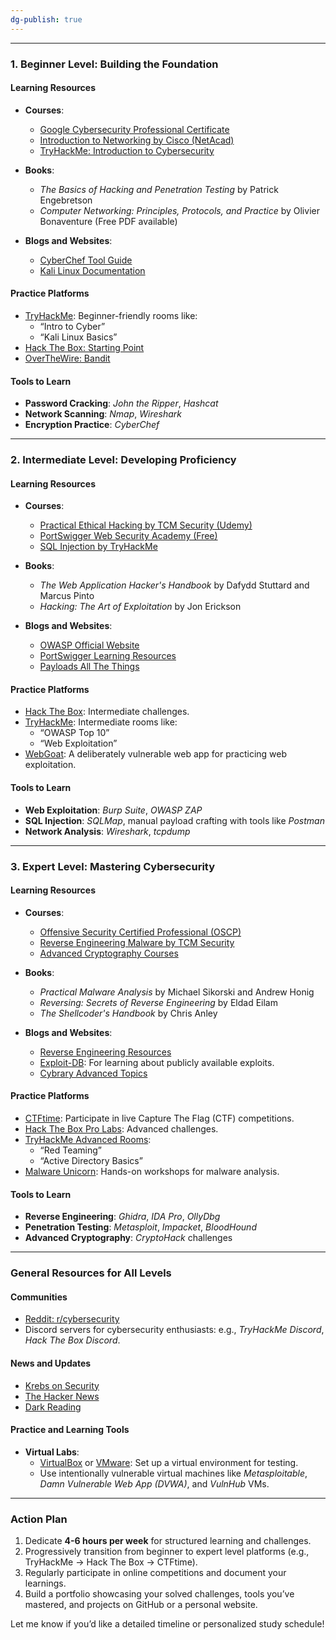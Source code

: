 ```yaml
---
dg-publish: true
---
```

---

### **1. Beginner Level: Building the Foundation**

#### **Learning Resources**

- **Courses**:
    
    - [Google Cybersecurity Professional Certificate](https://www.coursera.org/professional-certificates/google-cybersecurity)
    - [Introduction to Networking by Cisco (NetAcad)](https://www.netacad.com/)
    - [TryHackMe: Introduction to Cybersecurity](https://tryhackme.com/room/introtocyber)
- **Books**:
    
    - _The Basics of Hacking and Penetration Testing_ by Patrick Engebretson
    - _Computer Networking: Principles, Protocols, and Practice_ by Olivier Bonaventure (Free PDF available)
- **Blogs and Websites**:
    
    - [CyberChef Tool Guide](https://gchq.github.io/CyberChef/)
    - [Kali Linux Documentation](https://www.kali.org/docs/)

#### **Practice Platforms**

- [TryHackMe](https://tryhackme.com/): Beginner-friendly rooms like:
    - “Intro to Cyber”
    - “Kali Linux Basics”
- [Hack The Box: Starting Point](https://www.hackthebox.com/)
- [OverTheWire: Bandit](https://overthewire.org/wargames/bandit/)

#### **Tools to Learn**

- **Password Cracking**: _John the Ripper_, _Hashcat_
- **Network Scanning**: _Nmap_, _Wireshark_
- **Encryption Practice**: _CyberChef_

---

### **2. Intermediate Level: Developing Proficiency**

#### **Learning Resources**

- **Courses**:
    
    - [Practical Ethical Hacking by TCM Security (Udemy)](https://tcm-sec.com/practical-ethical-hacking-the-complete-course/)
    - [PortSwigger Web Security Academy (Free)](https://portswigger.net/web-security)
    - [SQL Injection by TryHackMe](https://tryhackme.com/room/sqlinjectionlm)
- **Books**:
    
    - _The Web Application Hacker's Handbook_ by Dafydd Stuttard and Marcus Pinto
    - _Hacking: The Art of Exploitation_ by Jon Erickson
- **Blogs and Websites**:
    
    - [OWASP Official Website](https://owasp.org/)
    - [PortSwigger Learning Resources](https://portswigger.net/web-security/all-materials)
    - [Payloads All The Things](https://github.com/swisskyrepo/PayloadsAllTheThings)

#### **Practice Platforms**

- [Hack The Box](https://www.hackthebox.com/): Intermediate challenges.
- [TryHackMe](https://tryhackme.com/): Intermediate rooms like:
    - “OWASP Top 10”
    - “Web Exploitation”
- [WebGoat](https://owasp.org/www-project-webgoat/): A deliberately vulnerable web app for practicing web exploitation.

#### **Tools to Learn**

- **Web Exploitation**: _Burp Suite_, _OWASP ZAP_
- **SQL Injection**: _SQLMap_, manual payload crafting with tools like _Postman_
- **Network Analysis**: _Wireshark_, _tcpdump_

---

### **3. Expert Level: Mastering Cybersecurity**

#### **Learning Resources**

- **Courses**:
    
    - [Offensive Security Certified Professional (OSCP)](https://www.offensive-security.com/pwk-oscp/)
    - [Reverse Engineering Malware by TCM Security](https://tcm-sec.com/malware-analysis-course/)
    - [Advanced Cryptography Courses](https://cryptohack.org/)
- **Books**:
    
    - _Practical Malware Analysis_ by Michael Sikorski and Andrew Honig
    - _Reversing: Secrets of Reverse Engineering_ by Eldad Eilam
    - _The Shellcoder's Handbook_ by Chris Anley
- **Blogs and Websites**:
    
    - [Reverse Engineering Resources](https://challenges.re/)
    - [Exploit-DB](https://www.exploit-db.com/): For learning about publicly available exploits.
    - [Cybrary Advanced Topics](https://www.cybrary.it/)

#### **Practice Platforms**

- [CTFtime](https://ctftime.org/): Participate in live Capture The Flag (CTF) competitions.
- [Hack The Box Pro Labs](https://www.hackthebox.com/): Advanced challenges.
- [TryHackMe Advanced Rooms](https://tryhackme.com/):
    - “Red Teaming”
    - “Active Directory Basics”
- [Malware Unicorn](https://malwareunicorn.org/workshops/): Hands-on workshops for malware analysis.

#### **Tools to Learn**

- **Reverse Engineering**: _Ghidra_, _IDA Pro_, _OllyDbg_
- **Penetration Testing**: _Metasploit_, _Impacket_, _BloodHound_
- **Advanced Cryptography**: _CryptoHack_ challenges

---

### **General Resources for All Levels**

#### **Communities**

- [Reddit: r/cybersecurity](https://www.reddit.com/r/cybersecurity/)
- Discord servers for cybersecurity enthusiasts: e.g., _TryHackMe Discord_, _Hack The Box Discord_.

#### **News and Updates**

- [Krebs on Security](https://krebsonsecurity.com/)
- [The Hacker News](https://thehackernews.com/)
- [Dark Reading](https://www.darkreading.com/)

#### **Practice and Learning Tools**

- **Virtual Labs**:
    - [VirtualBox](https://www.virtualbox.org/) or [VMware](https://www.vmware.com/): Set up a virtual environment for testing.
    - Use intentionally vulnerable virtual machines like _Metasploitable_, _Damn Vulnerable Web App (DVWA)_, and _VulnHub_ VMs.

---

### **Action Plan**

1. Dedicate **4-6 hours per week** for structured learning and challenges.
2. Progressively transition from beginner to expert level platforms (e.g., TryHackMe → Hack The Box → CTFtime).
3. Regularly participate in online competitions and document your learnings.
4. Build a portfolio showcasing your solved challenges, tools you’ve mastered, and projects on GitHub or a personal website.

Let me know if you’d like a detailed timeline or personalized study schedule!